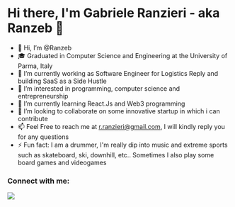 # Hi there, I'm Gabriele Ranzieri - aka Ranzeb 👋 

- 👋 Hi, I’m @Ranzeb
- 🎓 Graduated in Computer Science and Engineering at the University of Parma, Italy
- 🔭 I’m currently working as Software Engineer for Logistics Reply and building SaaS as a Side Hustle
- 👀 I’m interested in programming, computer science and entrepreneurship
- 🌱 I’m currently learning React.Js and Web3 programming
- 💞️ I’m looking to collaborate on some innovative startup in which i can contribute
- 📫 Feel Free to reach me at r.ranzieri@gmail.com, I will kindly reply you for any questions
- ⚡ Fun fact: I am a drummer, I'm really dip into music and extreme sports such as skateboard, ski, downhill, etc.. Sometimes I also play some board games and videogames

### Connect with me:

<a href="https://www.linkedin.com/in/gabriele-ranzieri-47a219151"><img src="https://img.shields.io/badge/LinkedIn-0077B5?style=for-the-badge&logo=linkedin&logoColor=white" /> </a>

